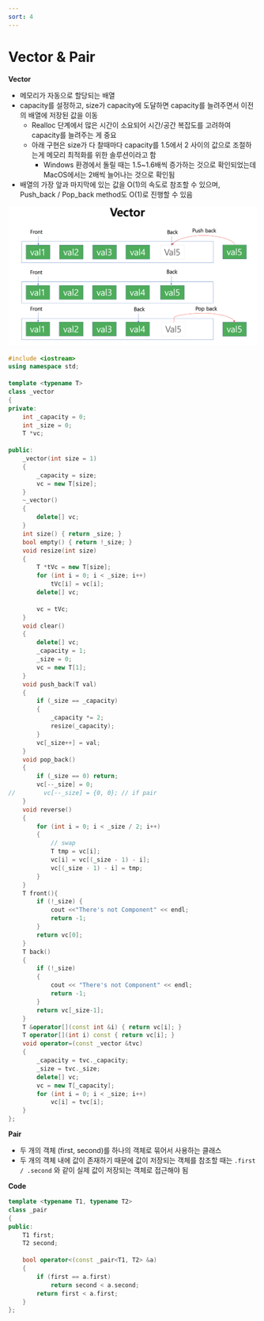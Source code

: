 ```yaml
---
sort: 4
---
```


# Vector & Pair

**Vector**

* 메모리가 자동으로 할당되는 배열
* capacity를 설정하고, size가 capacity에 도달하면 capacity를 늘려주면서 이전의 배열에 저장된 값을 이동
  * Realloc 단계에서 많은 시간이 소요되어 시간/공간 복잡도를 고려하여 capacity를 늘려주는 게 중요
  * 아래 구현은 size가 다 찰때마다 capacity를 1.5에서 2 사이의 값으로 조절하는게 메모리 최적화를 위한 솔루션이라고 함
    * Windows 환경에서 돌릴 때는 1.5~1.6배씩 증가하는 것으로 확인되었는데 MacOS에서는 2배씩 늘어나는 것으로 확인됨
* 배열의 가장 앞과 마지막에 있는 값을 O(1)의 속도로 참조할 수 있으며, Push_back / Pop_back method도 O(1)로 진행할 수 있음

![Vector](./Img/Vector.png)

```c++
#include <iostream>
using namespace std;

template <typename T>
class _vector
{
private:
    int _capacity = 0;
    int _size = 0;
    T *vc;

public:
    _vector(int size = 1)
    {
        _capacity = size;
        vc = new T[size];
    }
    ~_vector()
    {
        delete[] vc;
    }
    int size() { return _size; }
    bool empty() { return !_size; }
    void resize(int size)
    {
        T *tVc = new T[size];
        for (int i = 0; i < _size; i++)
            tVc[i] = vc[i];
        delete[] vc;

        vc = tVc;
    }
    void clear()
    {
        delete[] vc;
        _capacity = 1;
        _size = 0;
        vc = new T[1];
    }
    void push_back(T val)
    {
        if (_size == _capacity)
        {
            _capacity *= 2;
            resize(_capacity);
        }
        vc[_size++] = val;
    }
    void pop_back()
    {
        if (_size == 0) return;
        vc[--_size] = 0;
//        vc[--_size] = {0, 0}; // if pair
    }
    void reverse()
    {
        for (int i = 0; i < _size / 2; i++)
        {
            // swap
            T tmp = vc[i];
            vc[i] = vc[(_size - 1) - i];
            vc[(_size - 1) - i] = tmp;
        }
    }
    T front(){
        if (!_size) {
            cout <<"There's not Component" << endl;
            return -1;
        }
        return vc[0];
    }
    T back()
    {
        if (!_size)
        {
            cout << "There's not Component" << endl;
            return -1;
        }
        return vc[_size-1];
    }
    T &operator[](const int &i) { return vc[i]; }
    T operator[](int i) const { return vc[i]; }
    void operator=(const _vector &tvc)
    {
        _capacity = tvc._capacity;
        _size = tvc._size;
        delete[] vc;
        vc = new T[_capacity];
        for (int i = 0; i < _size; i++)
            vc[i] = tvc[i];
    }
};
```



**Pair**

* 두 개의 객체 (first, second)를 하나의 객체로 묶어서 사용하는 클래스
* 두 개의 객체 내에 값이 존재하기 때문에 값이 저장되는 객체를 참조할 때는 `.first / .second` 와 같이 실제 값이 저장되는 객체로 접근해야 됨

**Code**

```c++
template <typename T1, typename T2>
class _pair
{
public:
    T1 first;
    T2 second;

    bool operator<(const _pair<T1, T2> &a)
    {
        if (first == a.first)
            return second < a.second;
        return first < a.first;
    }
};
```

